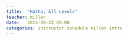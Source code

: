 ```yaml
---
title:  "Hatha, All Levels"
teacher: miller
date:   2015-08-22 09:00
categories: instructor schedule miller intro
---
```

